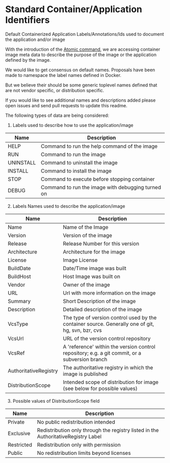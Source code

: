 # Standard Container/Application Identifiers
Default Containerized Application Labels/Annotations/Ids used to document the application and/or image

With the introduction of the [Atomic command](http://developerblog.redhat.com/2015/04/21/introducing-the-atomic-command/), we are accessing container image meta data to describe the purpose of the image or the application defined by the image.

We would like to get consensus on default names.  Proposals have been made to namespace the label names defined
in Docker.  

But we believe their should be some generic toplevel names defined that are not vendor specific, or
distribution specific.  

If you would like to see additional names and descriptions added please open issues and send pull requests to update this readme.

The following types of data are being considered:

1. Labels used to describe how to use the application/image

 | Name        | Description                            |
 |-------------|----------------------------------------|
 | HELP        | Command to run the help command of the image|
 | RUN         | Command to run the image|
 | UNINSTALL   | Command to uninstall the image|
 | INSTALL     | Command to install the image|
 | STOP        | Command to execute before stopping container|
 | DEBUG       | Command to run the image with debugging turned on|

2. Labels Names used to describe the application/image

 | Name        | Description                            |
 |-------------|----------------------------------------|
 | Name        | Name of the Image|
 | Version     | Version of the image|
 | Release     | Release Number for this version|
 | Architecture| Architecture for the image|
 | License     | Image License|
 | BuildDate  | Date/Time image was built|
 | BuildHost  | Host Image was built on|
 | Vendor      | Owner of the image| 
 | URL         | Url with more information on the image|
 | Summary     | Short Description of the image|
 | Description | Detailed description of the image|
 | VcsType    | The type of version control used by the container source. Generally one of git, hg, svn, bzr, cvs|
 | VcsUrl     | URL of the version control repository|
 | VcsRef     | A 'reference' within the version control repository; e.g. a git commit, or a subversion branch|
 | AuthoritativeRegistry | The  authoritative registry in which the image is published|
 | DistributionScope  | Intended scope of distribution for image (see below for possible values)|

3. Possible values of DistributionScope field

 |Name         | Description |
 |-------------|-------------|
 | Private     | No public redistribution intended|
 | Exclusive   | Redistribution only through the registry listed in the AuthoritativeRegistry Label|
 | Restricted  | Redistribution only with permission|
 | Public      | No redistribution limits beyond licenses|


